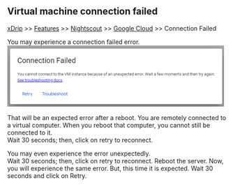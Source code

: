 ## Virtual machine connection failed
[xDrip](../../README.md) >> [Features](../Features_page.md) >> [Nightscout](../Nightscout_page.md) >> [Google Cloud](./GoogleCloud.md) >> Connection Failed  
  
You may experience a connection failed error.  
![](./images/ConnectionFailed.png)  
  
That will be an expected error after a reboot.  You are remotely connected to a virtual computer.  When you reboot that computer, you cannot still be connected to it.  
Wait 30 seconds;  then, click on retry to reconnect.  

You may even experience the error unexpectedly.  
Wait 30 seconds;  then, click on retry to reconnect.
Reboot the server.  Now, you will experience the same error.  But, this time it is expected.  Wait 30 seconds and click on Retry.  
  
